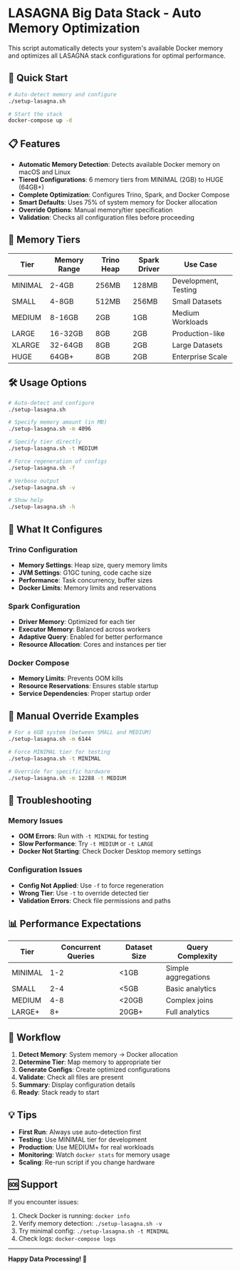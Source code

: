 # LASAGNA Big Data Stack - Auto Memory Optimization

This script automatically detects your system's available Docker memory and optimizes all LASAGNA stack configurations for optimal performance.

## 🚀 Quick Start

```bash
# Auto-detect memory and configure
./setup-lasagna.sh

# Start the stack
docker-compose up -d
```

## 📋 Features

- **Automatic Memory Detection**: Detects available Docker memory on macOS and Linux
- **Tiered Configurations**: 6 memory tiers from MINIMAL (2GB) to HUGE (64GB+)
- **Complete Optimization**: Configures Trino, Spark, and Docker Compose
- **Smart Defaults**: Uses 75% of system memory for Docker allocation
- **Override Options**: Manual memory/tier specification
- **Validation**: Checks all configuration files before proceeding

## 🎯 Memory Tiers

| Tier | Memory Range | Trino Heap | Spark Driver | Use Case |
|------|-------------|------------|---------------|----------|
| MINIMAL | 2-4GB | 256MB | 128MB | Development, Testing |
| SMALL | 4-8GB | 512MB | 256MB | Small Datasets |
| MEDIUM | 8-16GB | 2GB | 1GB | Medium Workloads |
| LARGE | 16-32GB | 8GB | 2GB | Production-like |
| XLARGE | 32-64GB | 8GB | 2GB | Large Datasets |
| HUGE | 64GB+ | 8GB | 2GB | Enterprise Scale |

## 🛠️ Usage Options

```bash
# Auto-detect and configure
./setup-lasagna.sh

# Specify memory amount (in MB)
./setup-lasagna.sh -m 4096

# Specify tier directly
./setup-lasagna.sh -t MEDIUM

# Force regeneration of configs
./setup-lasagna.sh -f

# Verbose output
./setup-lasagna.sh -v

# Show help
./setup-lasagna.sh -h
```

## 📁 What It Configures

### Trino Configuration
- **Memory Settings**: Heap size, query memory limits
- **JVM Settings**: G1GC tuning, code cache size
- **Performance**: Task concurrency, buffer sizes
- **Docker Limits**: Memory limits and reservations

### Spark Configuration
- **Driver Memory**: Optimized for each tier
- **Executor Memory**: Balanced across workers
- **Adaptive Query**: Enabled for better performance
- **Resource Allocation**: Cores and instances per tier

### Docker Compose
- **Memory Limits**: Prevents OOM kills
- **Resource Reservations**: Ensures stable startup
- **Service Dependencies**: Proper startup order

## 🔧 Manual Override Examples

```bash
# For a 6GB system (between SMALL and MEDIUM)
./setup-lasagna.sh -m 6144

# Force MINIMAL tier for testing
./setup-lasagna.sh -t MINIMAL

# Override for specific hardware
./setup-lasagna.sh -m 12288 -t MEDIUM
```

## 🚨 Troubleshooting

### Memory Issues
- **OOM Errors**: Run with `-t MINIMAL` for testing
- **Slow Performance**: Try `-t MEDIUM` or `-t LARGE`
- **Docker Not Starting**: Check Docker Desktop memory settings

### Configuration Issues
- **Config Not Applied**: Use `-f` to force regeneration
- **Wrong Tier**: Use `-t` to override detected tier
- **Validation Errors**: Check file permissions and paths

## 📊 Performance Expectations

| Tier | Concurrent Queries | Dataset Size | Query Complexity |
|------|-------------------|--------------|------------------|
| MINIMAL | 1-2 | <1GB | Simple aggregations |
| SMALL | 2-4 | <5GB | Basic analytics |
| MEDIUM | 4-8 | <20GB | Complex joins |
| LARGE+ | 8+ | 20GB+ | Full analytics |

## 🔄 Workflow

1. **Detect Memory**: System memory → Docker allocation
2. **Determine Tier**: Map memory to appropriate tier
3. **Generate Configs**: Create optimized configurations
4. **Validate**: Check all files are present
5. **Summary**: Display configuration details
6. **Ready**: Stack ready to start

## 💡 Tips

- **First Run**: Always use auto-detection first
- **Testing**: Use MINIMAL tier for development
- **Production**: Use MEDIUM+ for real workloads
- **Monitoring**: Watch `docker stats` for memory usage
- **Scaling**: Re-run script if you change hardware

## 🆘 Support

If you encounter issues:
1. Check Docker is running: `docker info`
2. Verify memory detection: `./setup-lasagna.sh -v`
3. Try minimal config: `./setup-lasagna.sh -t MINIMAL`
4. Check logs: `docker-compose logs`

---

**Happy Data Processing! 🎉**
